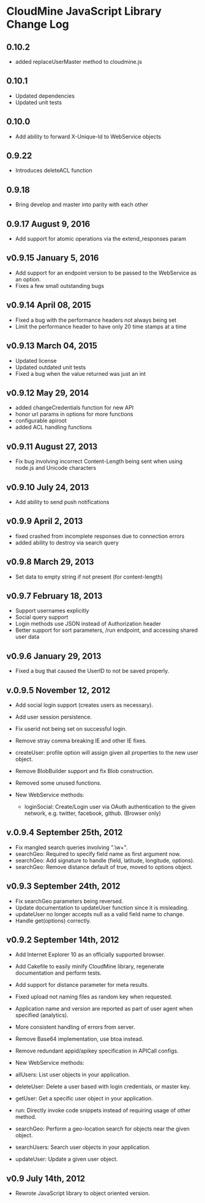 # CloudMine JavaScript Library Change Log

## 0.10.2
* added replaceUserMaster method to cloudmine.js

## 0.10.1
* Updated dependencies
* Updated unit tests

## 0.10.0
* Add ability to forward X-Unique-Id to WebService objects

## 0.9.22
* Introduces deleteACL function

## 0.9.18
* Bring develop and master into parity with each other

## 0.9.17 August 9, 2016
* Add support for atomic operations via the extend_responses param

## v0.9.15 January 5, 2016
* Add support for an endpoint version to be passed to the WebService as an option.
* Fixes a few small outstanding bugs

## v0.9.14 April 08, 2015
* Fixed a bug with the performance headers not always being set
* Limit the performance header to have only 20 time stamps at a time

## v0.9.13 March 04, 2015
* Updated license
* Updated outdated unit tests
* Fixed a bug when the value returned was just an int

## v0.9.12 May 29, 2014
* added changeCredentials function for new API
* honor url params in options for more functions
* configurable apiroot
* added ACL handling functions

## v0.9.11 August 27, 2013
* Fix bug involving incorrect Content-Length being sent when using node.js and Unicode characters

## v0.9.10 July 24, 2013
* Add ability to send push notifications

## v0.9.9  April 2, 2013
* fixed crashed from incomplete responses due to connection errors
* added ability to destroy via search query

## v0.9.8  March 29, 2013
* Set data to empty string if not present (for content-length)

## v0.9.7  February 18, 2013
* Support usernames explicitly
* Social query support
* Login methods use JSON instead of Authorization header
* Better support for sort parameters, /run endpoint, and accessing shared user data

## v0.9.6 January 29, 2013
* Fixed a bug that caused the UserID to not be saved properly.

## v.0.9.5 November 12, 2012
* Add social login support (creates users as necessary).
* Add user session persistence.
* Fix userid not being set on successful login.
* Remove stray comma breaking IE and other IE fixes.
* createUser: profile option will assign given all properties to the new user object.
* Remove BlobBuilder support and fix Blob construction.
* Removed some unused functions.

* New WebService methods:
  * loginSocial: Create/Login user via OAuth authentication to the given network, e.g. twitter, facebook, github. (Browser only)

## v.0.9.4 September 25th, 2012
* Fix mangled search queries involving ".\w+".
* searchGeo: Required to specify field name as first argument now.
* searchGeo: Add signature to handle (field, latitude, longitude, options).
* searchGeo: Remove distance default of true, moved to options object.

## v0.9.3 September 24th, 2012
* Fix searchGeo parameters being reversed.
* Update documentation to updateUser function since it is misleading.
* updateUser no longer accepts null as a valid field name to change.
* Handle get(options) correctly.

## v0.9.2 September 14th, 2012
* Add Internet Explorer 10 as an officially supported browser.
* Add Cakefile to easily minify CloudMine library, regenerate documentation and perform tests.
* Add support for distance parameter for meta results.
* Fixed upload not naming files as random key when requested.
* Application name and version are reported as part of user agent when specified (analytics).
* More consistent handling of errors from server.
* Remove Base64 implementation, use btoa instead.
* Remove redundant appid/apikey specification in APICall configs.

*	New WebService methods:
  * allUsers: List user objects in your application.
  * deleteUser: Delete a user based with login credentials, or master key.
  * getUser: Get a specific user object in your application.
  * run: Directly invoke code snippets instead of requiring usage of other method.
  * searchGeo: Perform a geo-location search for objects near the given object.
  * searchUsers: Search user objects in your application.
  * updateUser: Update a given user object.

## v0.9 July 14th, 2012
* Rewrote JavaScript library to object oriented version.
